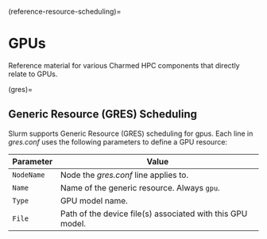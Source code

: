 (reference-resource-scheduling)=
# GPUs

Reference material for various Charmed HPC components that directly relate to GPUs.

(gres)=
## Generic Resource (GRES) Scheduling

Slurm supports Generic Resource (GRES) scheduling for gpus. Each line in _gres.conf_ uses the following parameters to define a GPU resource:

| Parameter  | Value                                                      |
| ---------- | ---------------------------------------------------------- |
| `NodeName` | Node the _gres.conf_ line applies to.                      |
| `Name`     | Name of the generic resource. Always `gpu`.           |
| `Type`     | GPU model name.                                            |
| `File`     | Path of the device file(s) associated with this GPU model. |